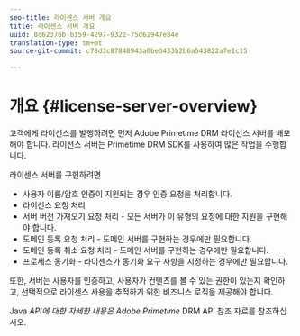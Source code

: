 ```yaml
---
seo-title: 라이센스 서버 개요
title: 라이센스 서버 개요
uuid: 8c62376b-b159-4297-9322-75d62947e84e
translation-type: tm+mt
source-git-commit: c78d3c87848943a0be3433b2b6a543822a7e1c15

---
```



# 개요 {#license-server-overview}

고객에게 라이선스를 발행하려면 먼저 Adobe Primetime DRM 라이선스 서버를 배포해야 합니다. 라이선스 서버는 Primetime DRM SDK를 사용하여 많은 작업을 수행합니다.

라이센스 서버를 구현하려면

* 사용자 이름/암호 인증이 지원되는 경우 인증 요청을 처리합니다.
* 라이선스 요청 처리
* 서버 버전 가져오기 요청 처리 - 모든 서버가 이 유형의 요청에 대한 지원을 구현해야 합니다.
* 도메인 등록 요청 처리 - 도메인 서버를 구현하는 경우에만 필요합니다.
* 도메인 등록 취소 요청 처리 - 도메인 서버를 구현하는 경우에만 필요합니다.
* 프로세스 동기화 - 라이센스가 동기화 요구 사항을 지정하는 경우에만 필요합니다.

또한, 서버는 사용자를 인증하고, 사용자가 컨텐츠를 볼 수 있는 권한이 있는지 확인하고, 선택적으로 라이센스 사용을 추적하기 위한 비즈니스 로직을 제공해야 합니다.

Java *API에 대한 자세한 내용은 Adobe Primetime* DRM API 참조 자료를 참조하십시오.
